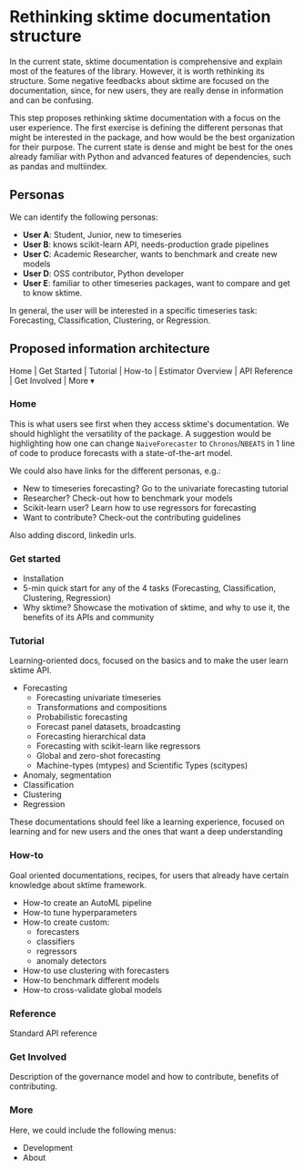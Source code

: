 # Rethinking sktime documentation structure

In the current state, sktime documentation is comprehensive and explain most of the features of the library. However, it is worth rethinking its structure. Some negative feedbacks about sktime are focused on the documentation, since, for new users, they are really dense in information and can be confusing.

This step proposes rethinking sktime documentation with a focus on the user experience. The first exercise is defining the different personas that might be interested in the package, and how would be the best organization for their purpose. The current state is dense and might be best for the ones already familiar with Python and advanced features of dependencies, such as pandas and multiindex.


## Personas

We can identify the following personas:

* **User A**: Student, Junior, new to timeseries
* **User B**: knows scikit-learn API, needs-production grade pipelines
* **User C**: Academic Researcher, wants to benchmark and create new models
* **User D**: OSS contributor, Python developer
* **User E**: familiar to other timeseries packages, want to compare and get to know sktime.

In general, the user will be interested in a specific timeseries task: Forecasting, Classification, Clustering, or Regression.

## Proposed information architecture

Home | Get Started | Tutorial | How-to | Estimator Overview | API Reference | Get Involved | More ▾


### Home

This is what users see first when they access sktime's documentation. We should highlight the versatility of the package. A suggestion would be highlighting how one can change `NaiveForecaster` to `Chronos`/`NBEATS` in 1 line of code to produce forecasts with a state-of-the-art model.

We could also have links for the different personas, e.g.:


* New to timeseries forecasting? Go to the univariate forecasting tutorial
* Researcher? Check-out how to benchmark your models
* Scikit-learn user? Learn how to use regressors for forecasting
* Want to contribute? Check-out the contributing guidelines

Also adding discord, linkedin urls.

### Get started

* Installation
* 5-min quick start for any of the 4 tasks (Forecasting, Classification, Clustering, Regression)
* Why sktime? Showcase the motivation of sktime, and why to use it, the benefits of its APIs and community

### Tutorial

Learning-oriented docs, focused on the basics and to make the user learn sktime API.

* Forecasting
    * Forecasting univariate timeseries
    * Transformations and compositions
    * Probabilistic forecasting
    * Forecast panel datasets, broadcasting
    * Forecasting hierarchical data
    * Forecasting with scikit-learn like regressors
    * Global and zero-shot forecasting
    * Machine-types (mtypes) and Scientific Types (scitypes)
* Anomaly, segmentation
* Classification
* Clustering
* Regression

These documentations should feel like a learning experience, focused on learning and for new users and the ones that want a deep understanding


### How-to

Goal oriented documentations, recipes, for users that already have certain knowledge about sktime framework.

* How-to create an AutoML pipeline
* How-to tune hyperparameters
* How-to create custom:
    * forecasters
    * classifiers
    * regressors
    * anomaly detectors
* How-to use clustering with forecasters
* How-to benchmark different models
* How-to cross-validate global models



### Reference

Standard API reference

### Get Involved

Description of the governance model and how to contribute, benefits of contributing.


### More

Here, we could include the following menus:

* Development
* About

